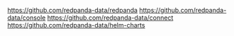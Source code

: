 https://github.com/redpanda-data/redpanda
https://github.com/redpanda-data/console
https://github.com/redpanda-data/connect
https://github.com/redpanda-data/helm-charts
